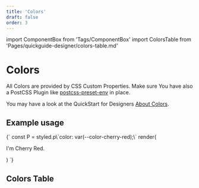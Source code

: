 ```yaml
---
title: 'Colors'
draft: false
order: 3
---
```


import ComponentBox from 'Tags/ComponentBox'
import ColorsTable from 'Pages/quickguide-designer/colors-table.md'

# Colors

All Colors are provided by CSS Custom Properties. Make sure You have also a PostCSS Plugin like [postcss-preset-env](https://github.com/csstools/postcss-preset-env) in place.

You may have a look at the QuickStart for Designers [About Colors](/quickguide-designer/colors).

## Example usage

<ComponentBox hideCode noInline>
{`
const P = styled.p\`color: var(--color-cherry-red);\`
render(<P>I'm Cherry Red.</P>)
`}
</ComponentBox>

## Colors Table

<ColorsTable />
